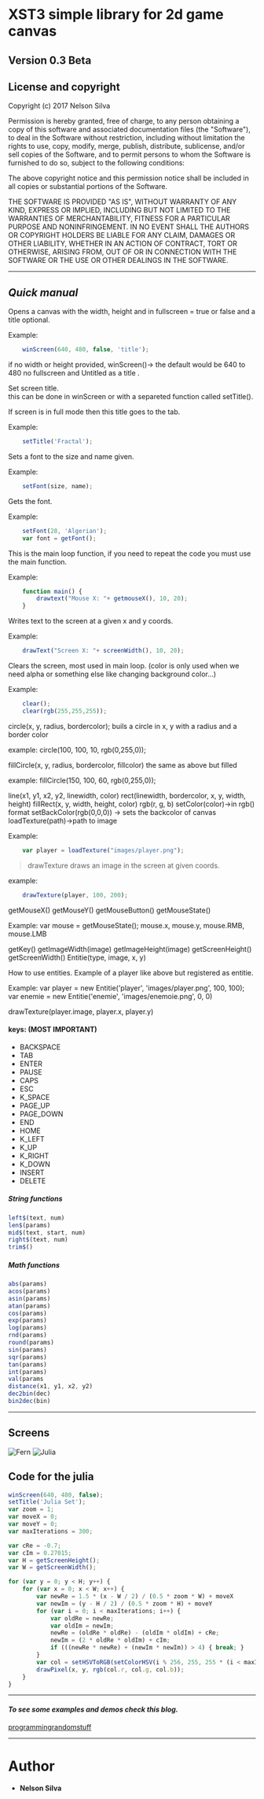 # XST3 simple library for 2d game canvas

**Version 0.3 Beta**
---

## License and copyright

Copyright (c) 2017 Nelson Silva

Permission is hereby granted, free of charge, to any person obtaining a copy
of this software and associated documentation files (the "Software"), to deal
in the Software without restriction, including without limitation the rights
to use, copy, modify, merge, publish, distribute, sublicense, and/or sell
copies of the Software, and to permit persons to whom the Software is
furnished to do so, subject to the following conditions:

The above copyright notice and this permission notice shall be included in
all copies or substantial portions of the Software.

THE SOFTWARE IS PROVIDED "AS IS", WITHOUT WARRANTY OF ANY KIND, EXPRESS OR
IMPLIED, INCLUDING BUT NOT LIMITED TO THE WARRANTIES OF MERCHANTABILITY,
FITNESS FOR A PARTICULAR PURPOSE AND NONINFRINGEMENT. IN NO EVENT SHALL THE
AUTHORS OR COPYRIGHT HOLDERS BE LIABLE FOR ANY CLAIM, DAMAGES OR OTHER
LIABILITY, WHETHER IN AN ACTION OF CONTRACT, TORT OR OTHERWISE, ARISING FROM,
OUT OF OR IN CONNECTION WITH THE SOFTWARE OR THE USE OR OTHER DEALINGS IN
THE SOFTWARE.

---

## *Quick manual*

Opens a canvas with the width, height and in fullscreen = true or false and a title optional.

Example:
```javascript
    winScreen(640, 480, false, 'title');
```
if no width or height provided,
winScreen()-> the default would be 640 to 480 no fullscreen and Untitled as a title .

Set screen title.    
this can be done in winScreen or with a separeted function called setTitle().

If screen is in full mode then this title goes to the tab.

Example:
```javascript
    setTitle('Fractal');
```
Sets a font to the size and name given.

Example:
```javascript
    setFont(size, name);
```
Gets the font.

Example:
```javascript
    setFont(28, 'Algerian');
    var font = getFont();
```
	
This is the main loop function, if you need to repeat the code you must use the main function.

Example:
```javascript
	function main() {
		drawtext("Mouse X: "+ getmouseX(), 10, 20);
	}
```

Writes text to the screen at a given x and y coords.

Example:
```javascript
    drawText("Screen X: "+ screenWidth(), 10, 20);
```

Clears the screen, most used in main loop.
(color is only used when we need alpha or something else like changing background color...)

Example:
```javascript
    clear();
    clear(rgb(255,255,255));
```

circle(x, y, radius, bordercolor);
buils a circle in x, y with a radius and a border color 

example:
	circle(100, 100, 10, rgb(0,255,0));

fillCircle(x, y, radius, bordercolor, fillcolor)
the same as above but filled

example:
	fillCircle(150, 100, 60, rgb(0,255,0));

line(x1, y1, x2, y2, linewidth, color)
rect(linewidth, bordercolor, x, y, width, height)
fillRect(x, y, width, height, color)
rgb(r, g, b)
setColor(color)->in rgb() format
setBackColor(rgb(0,0,0)) -> sets the backcolor of canvas
loadTexture(path)->path to image

Example:
```javascript	
    var player = loadTexture("images/player.png");
```
> drawTexture draws an image in the screen at given coords.

example:
```javascript
    drawTexture(player, 100, 200);
```

getMouseX()
getMouseY()
getMouseButton()
getMouseState()

Example:
    var mouse = getMouseState();
    mouse.x, mouse.y, mouse.RMB, mouse.LMB

getKey()
getImageWidth(image)
getImageHeight(image)
getScreenHeight()
getScreenWidth()
Entitie(type, image, x, y)

How to use entities.
Example of a player like above but registered as entitie.

Example:
	var player = new Entitie('player', 'images/player.png', 100, 100);
	var enemie = new Entitie('enemie', 'images/enemoie.png', 0, 0)

drawTexture(player.image, player.x, player.y)

#### keys: **(MOST IMPORTANT)**

* BACKSPACE
* TAB
* ENTER
* PAUSE
* CAPS
* ESC
* K_SPACE
* PAGE_UP
* PAGE_DOWN
* END
* HOME
* K_LEFT
* K_UP
* K_RIGHT
* K_DOWN
* INSERT
* DELETE

##### String functions
```javascript
left$(text, num)
len$(params)
mid$(text, start, num)
right$(text, num)
trim$()
```

##### Math functions
```javascript
abs(params)   
acos(params)  
asin(params)  
atan(params)  
cos(params)   
exp(params)   
log(params)   
rnd(params)   
round(params) 
sin(params)
sqr(params)
tan(params)  
int(params)
val(params
distance(x1, y1, x2, y2)
dec2bin(dec)
bin2dec(bin)
```
---
## Screens
![Fern](https://github.com/nssilva/XST/blob/master/fern.png)
![Julia](https://github.com/nssilva/XST/blob/master/julia.png)

## Code for the julia
```javascript
winScreen(640, 480, false);
setTitle('Julia Set');
var zoom = 1;
var moveX = 0;
var moveY = 0;
var maxIterations = 300;

var cRe = -0.7;
var cIm = 0.27015;
var H = getScreenHeight();
var W = getScreenWidth();

for (var y = 0; y < H; y++) {
	for (var x = 0; x < W; x++) {
		var newRe = 1.5 * (x - W / 2) / (0.5 * zoom * W) + moveX
		var newIm = (y - H / 2) / (0.5 * zoom * H) + moveY
		for (var i = 0; i < maxIterations; i++) {
		    var oldRe = newRe;
		    var oldIm = newIm;
		    newRe = (oldRe * oldRe) - (oldIm * oldIm) + cRe;
		    newIm = (2 * oldRe * oldIm) + cIm;
		    if (((newRe * newRe) + (newIm * newIm)) > 4) { break; }
		}
		var col = setHSVToRGB(setColorHSV(i % 256, 255, 255 * (i < maxIterations)));
		drawPixel(x, y, rgb(col.r, col.g, col.b));
	}
}
```

---
#### *To see some examples and demos check this blog.*
[programmingrandomstuff](https://programmingrandomstuff.wordpress.com/)

---
# Author
* **Nelson Silva**
